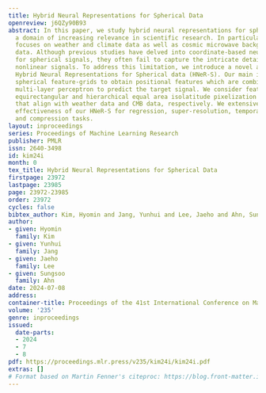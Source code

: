 ```yaml
---
title: Hybrid Neural Representations for Spherical Data
openreview: j6QZy90B93
abstract: In this paper, we study hybrid neural representations for spherical data,
  a domain of increasing relevance in scientific research. In particular, our work
  focuses on weather and climate data as well as cosmic microwave background (CMB)
  data. Although previous studies have delved into coordinate-based neural representations
  for spherical signals, they often fail to capture the intricate details of highly
  nonlinear signals. To address this limitation, we introduce a novel approach named
  Hybrid Neural Representations for Spherical data (HNeR-S). Our main idea is to use
  spherical feature-grids to obtain positional features which are combined with a
  multi-layer perceptron to predict the target signal. We consider feature-grids with
  equirectangular and hierarchical equal area isolatitude pixelization structures
  that align with weather data and CMB data, respectively. We extensively verify the
  effectiveness of our HNeR-S for regression, super-resolution, temporal interpolation,
  and compression tasks.
layout: inproceedings
series: Proceedings of Machine Learning Research
publisher: PMLR
issn: 2640-3498
id: kim24i
month: 0
tex_title: Hybrid Neural Representations for Spherical Data
firstpage: 23972
lastpage: 23985
page: 23972-23985
order: 23972
cycles: false
bibtex_author: Kim, Hyomin and Jang, Yunhui and Lee, Jaeho and Ahn, Sungsoo
author:
- given: Hyomin
  family: Kim
- given: Yunhui
  family: Jang
- given: Jaeho
  family: Lee
- given: Sungsoo
  family: Ahn
date: 2024-07-08
address:
container-title: Proceedings of the 41st International Conference on Machine Learning
volume: '235'
genre: inproceedings
issued:
  date-parts:
  - 2024
  - 7
  - 8
pdf: https://proceedings.mlr.press/v235/kim24i/kim24i.pdf
extras: []
# Format based on Martin Fenner's citeproc: https://blog.front-matter.io/posts/citeproc-yaml-for-bibliographies/
---
```

